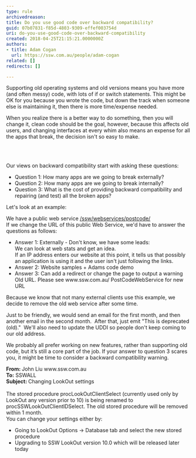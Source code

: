 ```yaml
---
type: rule
archivedreason: 
title: Do you use good code over backward compatibility?
guid: 07b07831-f85d-4803-9309-effef003754d
uri: do-you-use-good-code-over-backward-compatibility
created: 2018-04-25T21:15:21.0000000Z
authors:
- title: Adam Cogan
  url: https://ssw.com.au/people/adam-cogan
related: []
redirects: []

---
```



<p>Supporting old operating systems and old versions means you have more (and often messy) code, with lots of if or switch statements. This might be OK for you because you wrote the code, but down the track when someone else is maintaining it, then there is more time/expense needed.<br></p><p>When you realize there is a better way to do something, then you will change it, clean code should be the goal, however, because this affects old users, and changing interfaces at every whim also means an expense for all the apps that break, the decision isn't so easy to make.<br></p>
<br><excerpt class='endintro'></excerpt><br>
<p>Our views on backward compatibility start with asking these questions&#58;</p><ul><li>Question 1&#58; How many apps are we going to break externally?</li><li>Question 2&#58; How many apps are we going to break internally?</li><li>Question 3&#58; What is the cost of providing backward compatibility and repairing (and test) all the broken apps?</li></ul><p>Let's look at an example&#58;</p><p>We have a public web service&#160;<a href="https&#58;//www.ssw.com.au/ssw/webservices/postcode/">/ssw/webservices/postcode/</a><br>If we change the URL of this public Web Service, we'd have to answer the questions as follows&#58;</p><ul><li>Answer 1&#58; Externally - Don't know, we have some leads&#58;<br>We can look at web stats and get an idea.&#160;<br>If an IP address enters our website at this point, it tells us that possibly an application is using it and the user isn't just following the links.</li><li>Answer 2&#58; Website samples + Adams code demo</li><li>Answer 3&#58; Can add a redirect or change the page to output a warning Old URL. Please see www.ssw.com.au/ PostCodeWebService for new URL <br></li></ul><p>Because we know that not many external clients use this example, we decide to remove the old web service after some time.</p><p>Just to be friendly, we would send an email for the first month, and then another email in the second month.&#160; After that, just emit &quot;This is deprecated (old).&quot;&#160; We'll also need to update the UDDI so people don't keep coming to our old address.</p><p>We probably all prefer working on new features, rather than supporting old code, but it’s still a core part of the job. If your answer to question 3 scares you, it might be time to consider a backward compatibility warning.<br></p><p class="ssw15-rteElement-GreyBox"><b>From&#58;&#160;</b>John Liu www.ssw.com.au<br><b>To&#58;</b>&#160;SSWALL<br><b>Subject&#58;&#160;</b>Changing LookOut settings<br><br>The stored procedure procLookOutClientSelect (currently used only by LookOut any version prior to 10) is being renamed to procSSWLookOutClientIDSelect. The old stored procedure will be removed within 1 month.<br>You can change your settings either by&#58; <br></p><ul><li>Going to LookOut Options -&gt; Database tab and select the new stored procedure<br></li><li>Upgrading to SSW LookOut version 10.0 which will be released later today<br></li></ul><p></p><p><br></p>


